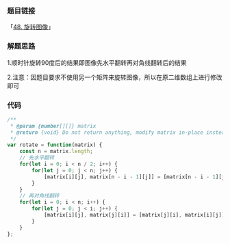 ### 题目链接

「[48. 旋转图像](https://leetcode.cn/problems/rotate-image/)」

### 解题思路

1.顺时针旋转90度后的结果即图像先水平翻转再对角线翻转后的结果

2.注意：因题目要求不使用另一个矩阵来旋转图像，所以在原二维数组上进行修改即可

### 代码

```javascript
/**
 * @param {number[][]} matrix
 * @return {void} Do not return anything, modify matrix in-place instead.
 */
var rotate = function(matrix) {
    const n = matrix.length;
    // 先水平翻转
    for(let i = 0; i < n / 2; i++) {
        for(let j = 0; j < n; j++) {
            [matrix[i][j], matrix[n - i - 1][j]] = [matrix[n - i - 1][j], matrix[i][j]]
        }
    }
    // 再对角线翻转
    for(let i = 0; i < n; i++) {
        for(let j = 0; j < i; j++) {
            [matrix[i][j], matrix[j][i]] = [matrix[j][i], matrix[i][j]]
        }
    }
};
```

